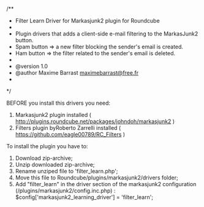/**
 * Filter Learn Driver for Markasjunk2 plugin for Roundcube
 *
 * Plugin drivers that adds a client-side e-mail filtering to the MarkasJunk2 button. 
 * Spam button => a new filter blocking the sender's email is created.
 * Ham button => the filter related to the sender's email is deleted.
 *
 * @version 1.0
 * @author Maxime Barrast <maximebarrast@free.fr>
 *
 */

BEFORE you install this drivers you need:
1. Markasjunk2 plugin installed ( http://plugins.roundcube.net/packages/johndoh/markasjunk2 )
2. Filters plugin byRoberto Zarrelli installed ( https://github.com/eagle00789/RC_Filters )

To install the plugin you have to:
1. Download zip-archive;
2. Unzip downloaded zip-archive;  
3. Rename unziped file to 'filter_learn.php';
4. Move this file to Roundcube/plugins/markasjunk2/drivers folder;
5. Add "filter_learn" in the driver section of the markasjunk2 configuration (/plugins/markasjunk2/config.inc.php) :
$config['markasjunk2_learning_driver'] = 'filter_learn';

